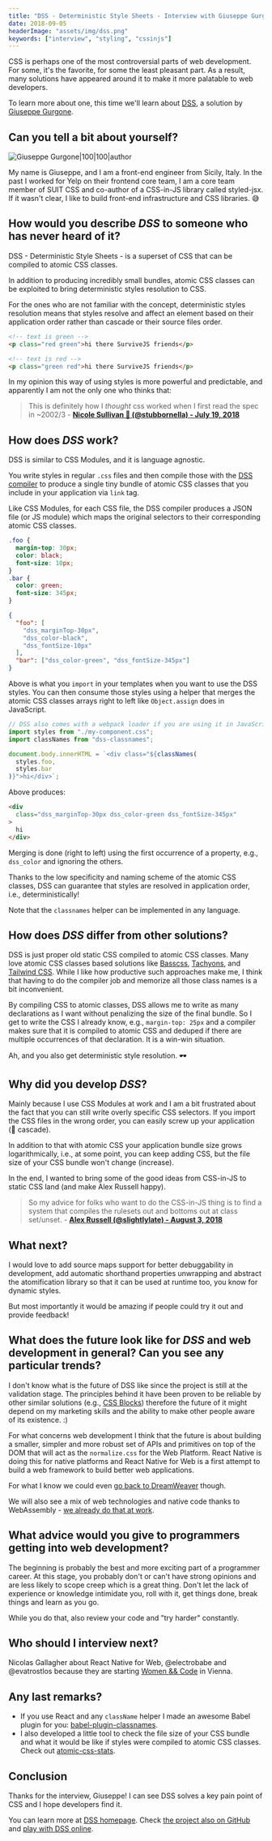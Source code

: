 ```yaml
---
title: "DSS - Deterministic Style Sheets - Interview with Giuseppe Gurgone"
date: 2018-09-05
headerImage: "assets/img/dss.png"
keywords: ["interview", "styling", "cssinjs"]
---
```


CSS is perhaps one of the most controversial parts of web development. For some, it's the favorite, for some the least pleasant part. As a result, many solutions have appeared around it to make it more palatable to web developers.

To learn more about one, this time we'll learn about [DSS](https://dss-lang.com/), a solution by [Giuseppe Gurgone](https://twitter.com/giuseppegurgone).

## Can you tell a bit about yourself?

![Giuseppe Gurgone|100|100|author](assets/img/interviews/giuseppe.jpg)

My name is Giuseppe, and I am a front-end engineer from Sicily, Italy. In the past I worked for Yelp on their frontend core team, I am a core team member of SUIT CSS and co-author of a CSS-in-JS library called styled-jsx. If it wasn't clear, I like to build front-end infrastructure and CSS libraries. 😅

## How would you describe _DSS_ to someone who has never heard of it?

DSS - Deterministic Style Sheets - is a superset of CSS that can be compiled to atomic CSS classes.

In addition to producing incredibly small bundles, atomic CSS classes can be exploited to bring deterministic styles resolution to CSS.

For the ones who are not familiar with the concept, deterministic styles resolution means that styles resolve and affect an element based on their application order rather than cascade or their source files order.

```html
<!-- text is green -->
<p class="red green">hi there SurviveJS friends</p>

<!-- text is red -->
<p class="green red">hi there SurviveJS friends</p>
```

In my opinion this way of using styles is more powerful and predictable, and apparently I am not the only one who thinks that:

> This is definitely how I _thought_ css worked when I first read the spec in ~2002/3 - **[Nicole Sullivan 💎 (@stubbornella) - July 19, 2018](https://twitter.com/stubbornella/status/1019986406293114880)**

## How does _DSS_ work?

DSS is similar to CSS Modules, and it is language agnostic.

You write styles in regular `.css` files and then compile those with the [DSS compiler](https://dss-lang.com/usage/#dss-compiler) to produce a single tiny bundle of atomic CSS classes that you include in your application via `link` tag.

Like CSS Modules, for each CSS file, the DSS compiler produces a JSON file (or JS module) which maps the original selectors to their corresponding atomic CSS classes.

```css
.foo {
  margin-top: 30px;
  color: black;
  font-size: 10px;
}
.bar {
  color: green;
  font-size: 345px;
}
```

```json
{
  "foo": [
    "dss_marginTop-30px",
    "dss_color-black",
    "dss_fontSize-10px"
  ],
  "bar": ["dss_color-green", "dss_fontSize-345px"]
}
```

Above is what you `import` in your templates when you want to use the DSS styles. You can then consume those styles using a helper that merges the atomic CSS classes arrays right to left like `Object.assign` does in JavaScript.

```js
// DSS also comes with a webpack loader if you are using it in JavaScript.
import styles from "./my-component.css";
import classNames from "dss-classnames";

document.body.innerHTML = `<div class="${classNames(
  styles.foo,
  styles.bar
)}">hi</div>`;
```

Above produces:

```html
<div
  class="dss_marginTop-30px dss_color-green dss_fontSize-345px"
>
  hi
</div>
```

Merging is done (right to left) using the first occurrence of a property, e.g., `dss_color` and ignoring the others.

Thanks to the low specificity and naming scheme of the atomic CSS classes, DSS can guarantee that styles are resolved in application order, i.e., deterministically!

Note that the `classnames` helper can be implemented in any language.

## How does _DSS_ differ from other solutions?

DSS is just proper old static CSS compiled to atomic CSS classes. Many love atomic CSS classes based solutions like [Basscss](http://basscss.com/), [Tachyons](https://tachyons.io/), and [Tailwind CSS](https://tailwindcss.com/). While I like how productive such approaches make me, I think that having to do the compiler job and memorize all those class names is a bit inconvenient.

By compiling CSS to atomic classes, DSS allows me to write as many declarations as I want without penalizing the size of the final bundle. So I get to write the CSS I already know, e.g., `margin-top: 25px` and a compiler makes sure that it is compiled to atomic CSS and deduped if there are multiple occurrences of that declaration. It is a win-win situation.

Ah, and you also get deterministic style resolution. 🕶

## Why did you develop _DSS_?

Mainly because I use CSS Modules at work and I am a bit frustrated about the fact that you can still write overly specific CSS selectors. If you import the CSS files in the wrong order, you can easily screw up your application (👋 cascade).

In addition to that with atomic CSS your application bundle size grows logarithmically, i.e., at some point, you can keep adding CSS, but the file size of your CSS bundle won't change (increase).

In the end, I wanted to bring some of the good ideas from CSS-in-JS to static CSS land (and make Alex Russell happy).

> So my advice for folks who want to do the CSS-in-JS thing is to find a system that compiles the rulesets out and bottoms out at class set/unset. - **[Alex Russell (@slightlylate) - August 3, 2018](https://twitter.com/slightlylate/status/1025528324368490496)**

## What next?

I would love to add source maps support for better debuggability in development, add automatic shorthand properties unwrapping and abstract the atomification library so that it can be used at runtime too, you know for dynamic styles.

But most importantly it would be amazing if people could try it out and provide feedback!

## What does the future look like for _DSS_ and web development in general? Can you see any particular trends?

I don't know what is the future of DSS like since the project is still at the validation stage. The principles behind it have been proven to be reliable by other similar solutions (e.g., [CSS Blocks](https://css-blocks.com/)) therefore the future of it might depend on my marketing skills and the ability to make other people aware of its existence. :)

For what concerns web development I think that the future is about building a smaller, simpler and more robust set of APIs and primitives on top of the DOM that will act as the `normalize.css` for the Web Platform. React Native is doing this for native platforms and React Native for Web is a first attempt to build a web framework to build better web applications.

For what I know we could even [go back to DreamWeaver](https://medium.com/@velmu/is-it-time-to-reconsider-dreamweaver-34d442e5c278) though.

We will also see a mix of web technologies and native code thanks to WebAssembly - [we already do that at work](https://pspdfkit.com/blog/2017/webassembly-a-new-hope/).

## What advice would you give to programmers getting into web development?

The beginning is probably the best and more exciting part of a programmer career. At this stage, you probably don't or can't have strong opinions and are less likely to scope creep which is a great thing. Don't let the lack of experience or knowledge intimidate you, roll with it, get things done, break things and learn as you go.

While you do that, also review your code and "try harder" constantly.

## Who should I interview next?

Nicolas Gallagher about React Native for Web, @electrobabe and @evatrostlos because they are starting [Women && Code](https://twitter.com/electrobabe/status/1034134991846998017) in Vienna.

## Any last remarks?

- If you use React and any `className` helper I made an awesome Babel plugin for you: [babel-plugin-classnames](https://github.com/giuseppeg/babel-plugin-classnames).
- I also developed a little tool to check the file size of your CSS bundle and what it would be like if styles were compiled to atomic CSS classes. Check out [atomic-css-stats](https://www.npmjs.com/package/atomic-css-stats).

## Conclusion

Thanks for the interview, Giuseppe! I can see DSS solves a key pain point of CSS and I hope developers find it.

You can learn more at [DSS homepage](https://dss-lang.com). Check [the project also on GitHub](https://github.com/giuseppeg/dss) and [play with DSS online](https://dss-lang.com/static/playground/).
